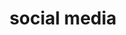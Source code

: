 ---
title: "social media"
id: tag.id
permalink: "/tags/social%20media"
videos: [522,828,926,2113,2233,2416]
---